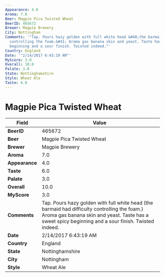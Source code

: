 ```yaml
---
Appearance: 4.0
Aroma: 7.0
Beer: Magpie Pica Twisted Wheat
BeerID: 465672
Brewer: Magpie Brewery
City: Nottingham
Comments: '"Tap. Pours hazy golden with full white head &#40;the barmaid had difficulty
  controlling the foam.&#41; Aroma gas banana skin and yeast. Taste has a sweet spicy
  beginning and a sour finish. Twisted indeed."'
Country: England
Date: '"2/14/2017 6:43:19 AM"'
MyScore: 3.0
Overall: 10.0
Palate: 3.0
State: Nottinghamshire
Style: Wheat Ale
Taste: 6.0
---
```


# Magpie Pica Twisted Wheat

| Field         | Value |
|---------------|-------|
| **BeerID** | 465672 |
| **Beer** | Magpie Pica Twisted Wheat |
| **Brewer** | Magpie Brewery |
| **Aroma** | 7.0 |
| **Appearance** | 4.0 |
| **Taste** | 6.0 |
| **Palate** | 3.0 |
| **Overall** | 10.0 |
| **MyScore** | 3.0 |
| **Comments** | Tap. Pours hazy golden with full white head &#40;the barmaid had difficulty controlling the foam.&#41; Aroma gas banana skin and yeast. Taste has a sweet spicy beginning and a sour finish. Twisted indeed. |
| **Date** | 2/14/2017 6:43:19 AM |
| **Country** | England |
| **State** | Nottinghamshire |
| **City** | Nottingham |
| **Style** | Wheat Ale |
